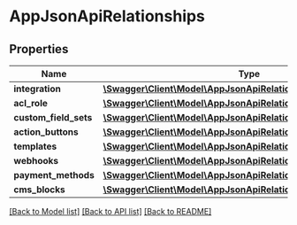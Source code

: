 # AppJsonApiRelationships

## Properties
Name | Type | Description | Notes
------------ | ------------- | ------------- | -------------
**integration** | [**\Swagger\Client\Model\AppJsonApiRelationshipsIntegration**](AppJsonApiRelationshipsIntegration.md) |  | [optional] 
**acl_role** | [**\Swagger\Client\Model\AppJsonApiRelationshipsAclRole**](AppJsonApiRelationshipsAclRole.md) |  | [optional] 
**custom_field_sets** | [**\Swagger\Client\Model\AppJsonApiRelationshipsCustomFieldSets**](AppJsonApiRelationshipsCustomFieldSets.md) |  | [optional] 
**action_buttons** | [**\Swagger\Client\Model\AppJsonApiRelationshipsActionButtons**](AppJsonApiRelationshipsActionButtons.md) |  | [optional] 
**templates** | [**\Swagger\Client\Model\AppJsonApiRelationshipsTemplates**](AppJsonApiRelationshipsTemplates.md) |  | [optional] 
**webhooks** | [**\Swagger\Client\Model\AppJsonApiRelationshipsWebhooks**](AppJsonApiRelationshipsWebhooks.md) |  | [optional] 
**payment_methods** | [**\Swagger\Client\Model\AppJsonApiRelationshipsPaymentMethods**](AppJsonApiRelationshipsPaymentMethods.md) |  | [optional] 
**cms_blocks** | [**\Swagger\Client\Model\AppJsonApiRelationshipsCmsBlocks**](AppJsonApiRelationshipsCmsBlocks.md) |  | [optional] 

[[Back to Model list]](../../README.md#documentation-for-models) [[Back to API list]](../../README.md#documentation-for-api-endpoints) [[Back to README]](../../README.md)

